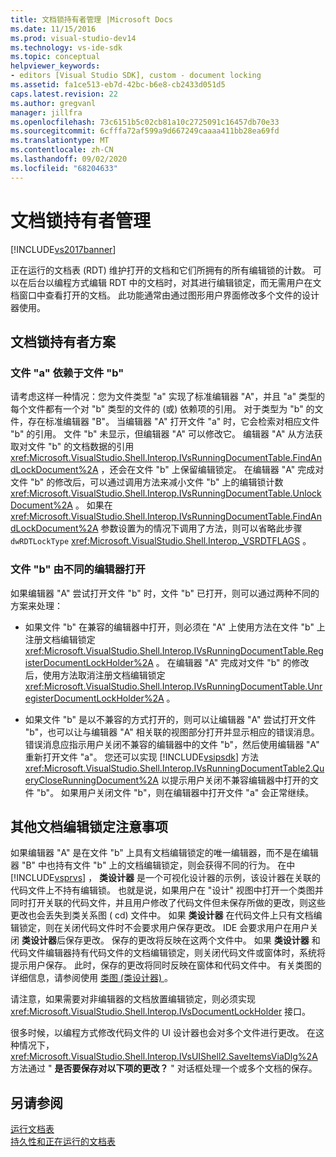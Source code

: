```yaml
---
title: 文档锁持有者管理 |Microsoft Docs
ms.date: 11/15/2016
ms.prod: visual-studio-dev14
ms.technology: vs-ide-sdk
ms.topic: conceptual
helpviewer_keywords:
- editors [Visual Studio SDK], custom - document locking
ms.assetid: fa1ce513-eb7d-42bc-b6e8-cb2433d051d5
caps.latest.revision: 22
ms.author: gregvanl
manager: jillfra
ms.openlocfilehash: 73c6151b5c02cb81a10c2725091c16457db70e33
ms.sourcegitcommit: 6cfffa72af599a9d667249caaaa411bb28ea69fd
ms.translationtype: MT
ms.contentlocale: zh-CN
ms.lasthandoff: 09/02/2020
ms.locfileid: "68204633"
---
```

# <a name="document-lock-holder-management"></a>文档锁持有者管理
[!INCLUDE[vs2017banner](../includes/vs2017banner.md)]

正在运行的文档表 (RDT) 维护打开的文档和它们所拥有的所有编辑锁的计数。 可以在后台以编程方式编辑 RDT 中的文档时，对其进行编辑锁定，而无需用户在文档窗口中查看打开的文档。 此功能通常由通过图形用户界面修改多个文件的设计器使用。  
  
## <a name="document-lock-holder-scenarios"></a>文档锁持有者方案  
  
### <a name="file-a-has-a-dependence-on-file-b"></a>文件 "a" 依赖于文件 "b"  
 请考虑这样一种情况：您为文件类型 "a" 实现了标准编辑器 "A"，并且 "a" 类型的每个文件都有一个对 "b" 类型的文件的 (或) 依赖项的引用。 对于类型为 "b" 的文件，存在标准编辑器 "B"。 当编辑器 "A" 打开文件 "a" 时，它会检索对相应文件 "b" 的引用。 文件 "b" 未显示，但编辑器 "A" 可以修改它。 编辑器 "A" 从方法获取对文件 "b" 的文档数据的引用 <xref:Microsoft.VisualStudio.Shell.Interop.IVsRunningDocumentTable.FindAndLockDocument%2A> ，还会在文件 "b" 上保留编辑锁定。 在编辑器 "A" 完成对文件 "b" 的修改后，可以通过调用方法来减小文件 "b" 上的编辑锁计数 <xref:Microsoft.VisualStudio.Shell.Interop.IVsRunningDocumentTable.UnlockDocument%2A> 。 如果在 <xref:Microsoft.VisualStudio.Shell.Interop.IVsRunningDocumentTable.FindAndLockDocument%2A> 参数设置为的情况下调用了方法，则可以省略此步骤 `dwRDTLockType` <xref:Microsoft.VisualStudio.Shell.Interop._VSRDTFLAGS> 。  
  
### <a name="file-b-is-opened-by-a-different-editor"></a>文件 "b" 由不同的编辑器打开  
 如果编辑器 "A" 尝试打开文件 "b" 时，文件 "b" 已打开，则可以通过两种不同的方案来处理：  
  
- 如果文件 "b" 在兼容的编辑器中打开，则必须在 "A" 上使用方法在文件 "b" 上注册文档编辑锁定 <xref:Microsoft.VisualStudio.Shell.Interop.IVsRunningDocumentTable.RegisterDocumentLockHolder%2A> 。 在编辑器 "A" 完成对文件 "b" 的修改后，使用方法取消注册文档编辑锁定 <xref:Microsoft.VisualStudio.Shell.Interop.IVsRunningDocumentTable.UnregisterDocumentLockHolder%2A> 。  
  
- 如果文件 "b" 是以不兼容的方式打开的，则可以让编辑器 "A" 尝试打开文件 "b"，也可以让与编辑器 "A" 相关联的视图部分打开并显示相应的错误消息。 错误消息应指示用户关闭不兼容的编辑器中的文件 "b"，然后使用编辑器 "A" 重新打开文件 "a"。 您还可以实现 [!INCLUDE[vsipsdk](../includes/vsipsdk-md.md)] 方法 <xref:Microsoft.VisualStudio.Shell.Interop.IVsRunningDocumentTable2.QueryCloseRunningDocument%2A> 以提示用户关闭不兼容编辑器中打开的文件 "b"。 如果用户关闭文件 "b"，则在编辑器中打开文件 "a" 会正常继续。  
  
## <a name="additional-document-edit-lock-considerations"></a>其他文档编辑锁定注意事项  
 如果编辑器 "A" 是在文件 "b" 上具有文档编辑锁定的唯一编辑器，而不是在编辑器 "B" 中也持有文件 "b" 上的文档编辑锁定，则会获得不同的行为。 在中 [!INCLUDE[vsprvs](../includes/vsprvs-md.md)] ， **类设计器** 是一个可视化设计器的示例，该设计器在关联的代码文件上不持有编辑锁。 也就是说，如果用户在 "设计" 视图中打开一个类图并同时打开关联的代码文件，并且用户修改了代码文件但未保存所做的更改，则这些更改也会丢失到类关系图 ( cd) 文件中。 如果 **类设计器** 在代码文件上只有文档编辑锁定，则在关闭代码文件时不会要求用户保存更改。 IDE 会要求用户在用户关闭 **类设计器**后保存更改。 保存的更改将反映在这两个文件中。 如果 **类设计器** 和代码文件编辑器持有代码文件的文档编辑锁定，则关闭代码文件或窗体时，系统将提示用户保存。 此时，保存的更改将同时反映在窗体和代码文件中。 有关类图的详细信息，请参阅使用 [类图 (类设计器) ](../ide/working-with-class-diagrams-class-designer.md)。  
  
 请注意，如果需要对非编辑器的文档放置编辑锁定，则必须实现 <xref:Microsoft.VisualStudio.Shell.Interop.IVsDocumentLockHolder> 接口。  
  
 很多时候，以编程方式修改代码文件的 UI 设计器也会对多个文件进行更改。 在这种情况下， <xref:Microsoft.VisualStudio.Shell.Interop.IVsUIShell2.SaveItemsViaDlg%2A> 方法通过 " **是否要保存对以下项的更改？** " 对话框处理一个或多个文档的保存。  
  
## <a name="see-also"></a>另请参阅  
 [运行文档表](../extensibility/internals/running-document-table.md)   
 [持久性和正在运行的文档表](../extensibility/internals/persistence-and-the-running-document-table.md)
